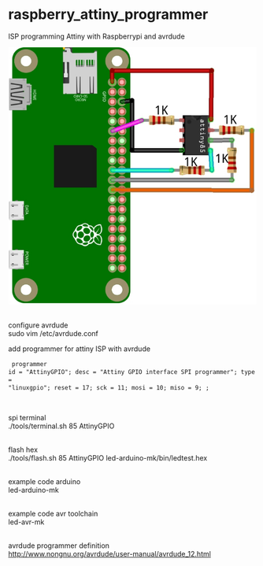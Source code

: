 # raspberry_attiny_programmer

ISP programming Attiny with Raspberrypi and avrdude<br>

![alt tag](https://github.com/kashimAstro/raspberry_attiny_programmer/blob/master/gpio-attiny85.jpg)

<br>
configure avrdude<br>
sudo vim /etc/avrdude.conf 

add programmer for attiny ISP with avrdude<br>
<code><pre>
programmer
  id    = "AttinyGPIO";
  desc  = "Attiny GPIO interface SPI programmer";
  type  = "linuxgpio";
  reset = 17;
  sck   = 11;
  mosi  = 10;
  miso  = 9;
;
</pre></code><br>

spi terminal <br>
./tools/terminal.sh 85 AttinyGPIO<br><br>

flash hex<br>
./tools/flash.sh 85 AttinyGPIO led-arduino-mk/bin/ledtest.hex<br><br>

example code arduino<br>
led-arduino-mk<br><br>

example code avr toolchain<br>
led-avr-mk<br><br>

avrdude programmer definition<br>
http://www.nongnu.org/avrdude/user-manual/avrdude_12.html
